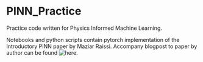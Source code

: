 # PINN_Practice
Practice code written for Physics Informed Machine Learning.

Notebooks and python scripts contain pytorch implementation of the Introductory PINN paper by Maziar Raissi.
Accompany blogpost to paper by author can be found ![here](https://maziarraissi.github.io/PINNs/).
